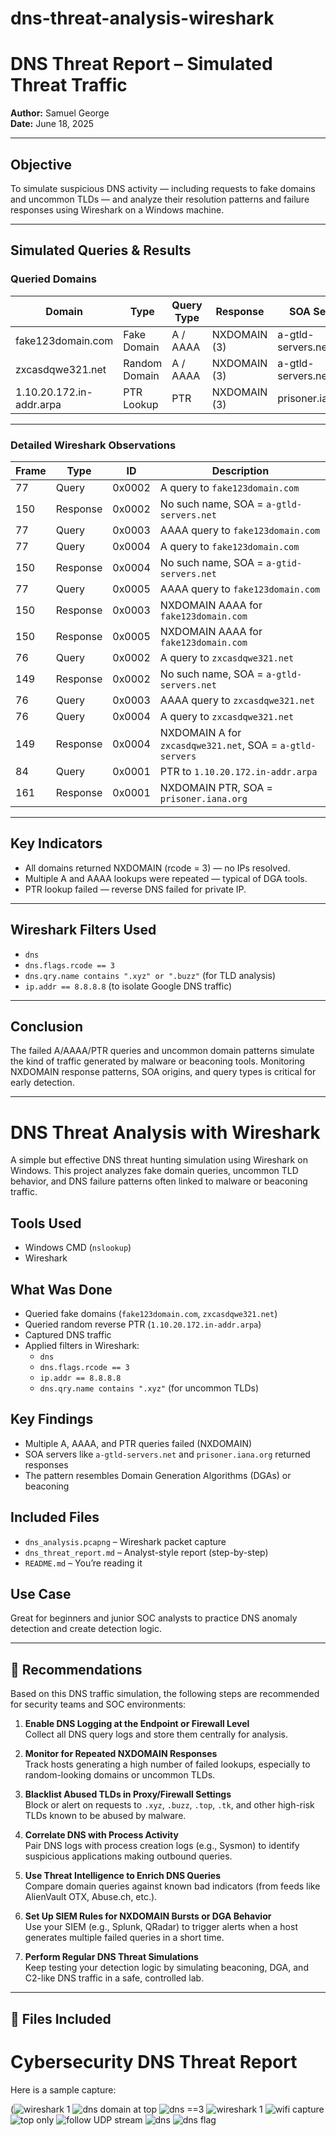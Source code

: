 # dns-threat-analysis-wireshark

# DNS Threat Report – Simulated Threat Traffic  
**Author:** Samuel George  
**Date:** June 18, 2025  

---

## Objective

To simulate suspicious DNS activity — including requests to fake domains and uncommon TLDs — and analyze their resolution patterns and failure responses using Wireshark on a Windows machine.

---

## Simulated Queries & Results

### Queried Domains
| Domain               | Type         | Query Type | Response      | SOA Server               |
|----------------------|--------------|------------|---------------|--------------------------|
| fake123domain.com    | Fake Domain  | A / AAAA   | NXDOMAIN (3)  | a-gtld-servers.net       |
| zxcasdqwe321.net     | Random Domain| A / AAAA   | NXDOMAIN (3)  | a-gtld-servers.net       |
| 1.10.20.172.in-addr.arpa | PTR Lookup | PTR        | NXDOMAIN (3)  | prisoner.iana.org        |

---

### Detailed Wireshark Observations

| Frame | Type       | ID     | Description                                               |
|-------|------------|--------|-----------------------------------------------------------|
| 77    | Query      | 0x0002 | A query to `fake123domain.com`                            |
| 150   | Response   | 0x0002 | No such name, SOA = `a-gtld-servers.net`                  |
| 77    | Query      | 0x0003 | AAAA query to `fake123domain.com`                         |
| 77    | Query      | 0x0004 | A query to `fake123domain.com`                            |
| 150   | Response   | 0x0004 | No such name, SOA = `a-gtid-servers.net`                  |
| 77    | Query      | 0x0005 | AAAA query to `fake123domain.com`                         |
| 150   | Response   | 0x0003 | NXDOMAIN AAAA for `fake123domain.com`                     |
| 150   | Response   | 0x0005 | NXDOMAIN AAAA for `fake123domain.com`                     |
| 76    | Query      | 0x0002 | A query to `zxcasdqwe321.net`                             |
| 149   | Response   | 0x0002 | No such name, SOA = `a-gtld-servers.net`                  |
| 76    | Query      | 0x0003 | AAAA query to `zxcasdqwe321.net`                          |
| 76    | Query      | 0x0004 | A query to `zxcasdqwe321.net`                             |
| 149   | Response   | 0x0004 | NXDOMAIN A for `zxcasdqwe321.net`, SOA = `a-gtld-servers` |
| 84    | Query      | 0x0001 | PTR to `1.10.20.172.in-addr.arpa`                         |
| 161   | Response   | 0x0001 | NXDOMAIN PTR, SOA = `prisoner.iana.org`                   |

---

## Key Indicators

- All domains returned NXDOMAIN (rcode = 3) — no IPs resolved.
- Multiple A and AAAA lookups were repeated — typical of DGA tools.
- PTR lookup failed — reverse DNS failed for private IP.

---

## Wireshark Filters Used

- `dns`
- `dns.flags.rcode == 3`
- `dns.qry.name contains ".xyz" or ".buzz"` (for TLD analysis)
- `ip.addr == 8.8.8.8` (to isolate Google DNS traffic)

---

## Conclusion

The failed A/AAAA/PTR queries and uncommon domain patterns simulate the kind of traffic generated by malware or beaconing tools. Monitoring NXDOMAIN response patterns, SOA origins, and query types is critical for early detection.

---
# DNS Threat Analysis with Wireshark

A simple but effective DNS threat hunting simulation using Wireshark on Windows. This project analyzes fake domain queries, uncommon TLD behavior, and DNS failure patterns often linked to malware or beaconing traffic.

## Tools Used

- Windows CMD (`nslookup`)
- Wireshark

## What Was Done

- Queried fake domains (`fake123domain.com`, `zxcasdqwe321.net`)
- Queried random reverse PTR (`1.10.20.172.in-addr.arpa`)
- Captured DNS traffic
- Applied filters in Wireshark:
  - `dns`
  - `dns.flags.rcode == 3`
  - `ip.addr == 8.8.8.8`
  - `dns.qry.name contains ".xyz"` (for uncommon TLDs)

## Key Findings

- Multiple A, AAAA, and PTR queries failed (NXDOMAIN)
- SOA servers like `a-gtld-servers.net` and `prisoner.iana.org` returned responses
- The pattern resembles Domain Generation Algorithms (DGAs) or beaconing

## Included Files

- `dns_analysis.pcapng` – Wireshark packet capture
- `dns_threat_report.md` – Analyst-style report (step-by-step)
- `README.md` – You’re reading it

## Use Case

Great for beginners and junior SOC analysts to practice DNS anomaly detection and create detection logic.

---

## 📌 Recommendations

Based on this DNS traffic simulation, the following steps are recommended for security teams and SOC environments:

1. **Enable DNS Logging at the Endpoint or Firewall Level**  
   Collect all DNS query logs and store them centrally for analysis.

2. **Monitor for Repeated NXDOMAIN Responses**  
   Track hosts generating a high number of failed lookups, especially to random-looking domains or uncommon TLDs.

3. **Blacklist Abused TLDs in Proxy/Firewall Settings**  
   Block or alert on requests to `.xyz`, `.buzz`, `.top`, `.tk`, and other high-risk TLDs known to be abused by malware.

4. **Correlate DNS with Process Activity**  
   Pair DNS logs with process creation logs (e.g., Sysmon) to identify suspicious applications making outbound queries.

5. **Use Threat Intelligence to Enrich DNS Queries**  
   Compare domain queries against known bad indicators (from feeds like AlienVault OTX, Abuse.ch, etc.).

6. **Set Up SIEM Rules for NXDOMAIN Bursts or DGA Behavior**  
   Use your SIEM (e.g., Splunk, QRadar) to trigger alerts when a host generates multiple failed queries in a short time.

7. **Perform Regular DNS Threat Simulations**  
   Keep testing your detection logic by simulating beaconing, DGA, and C2-like DNS traffic in a safe, controlled lab.

---

## 📁 Files Included
# Cybersecurity DNS Threat Report

Here is a sample capture:

(![wireshark 1](https://github.com/user-attachments/assets/21827125-1aca-45d0-91e3-192911897f1f)
![dns domain at  top](https://github.com/user-attachments/assets/82d4d194-21c0-4b50-8500-eaf67b2bcfad)
![dns ==3](https://github.com/user-attachments/assets/17a8d520-dfbc-4b48-b37f-8fc20df7d59e)
![wireshark 1](https://github.com/user-attachments/assets/a03c4ba6-c0c8-4cb6-9e76-20f112149b6d)
![wifi capture](https://github.com/user-attachments/assets/15f3860c-f08d-404a-8507-0e69c8e14421)
![top only](https://github.com/user-attachments/assets/8b9d6237-5522-4428-8444-cfb915fcc577)
![follow UDP stream](https://github.com/user-attachments/assets/46ce6bfe-0071-422f-b89d-5b348d2660ea)
![dns](https://github.com/user-attachments/assets/2818b634-6d12-496f-85b0-7904a60a5e17)
![dns flag](https://github.com/user-attachments/assets/5d8c9e3e-143d-431e-8c92-5c9426945a2a)

